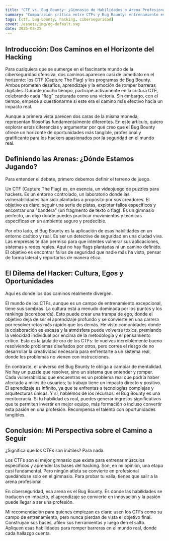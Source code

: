 ```yaml
---
title: "CTF vs. Bug Bounty: ¿Gimnasio de Habilidades o Arena Profesional?"
summary: "Comparación crítica entre CTFs y Bug Bounty: entrenamiento estructurado vs. impacto real y profesionalización."
tags: [ctf, bug-bounty, hacking, ciberseguridad]
cover: /assets/img/og-default.svg
date: 2025-08-25
---
```


## Introducción: Dos Caminos en el Horizonte del Hacking

Para cualquiera que se sumerge en el fascinante mundo de la ciberseguridad ofensiva, dos caminos aparecen casi de inmediato en el horizonte: los CTF (Capture The Flag) y los programas de Bug Bounty. Ambos prometen desafíos, aprendizaje y la emoción de romper barreras digitales. Durante mucho tiempo, participé activamente en la cultura CTF, celebrando cada "flag" capturada como una victoria. Sin embargo, con el tiempo, empecé a cuestionarme si este era el camino más efectivo hacia un impacto real.

Aunque a primera vista parecen dos caras de la misma moneda, representan filosofías fundamentalmente diferentes. En este artículo, quiero explorar estas diferencias y argumentar por qué creo que el Bug Bounty ofrece un horizonte de oportunidades más tangible, profesional y gratificante para los hackers apasionados por la seguridad en el mundo real.

## Definiendo las Arenas: ¿Dónde Estamos Jugando?

Para entender el debate, primero debemos definir el terreno de juego.

Un CTF (Capture The Flag) es, en esencia, un videojuego de puzzles para hackers. Es un entorno controlado, un laboratorio donde las vulnerabilidades han sido plantadas a propósito por sus creadores. El objetivo es claro: seguir una serie de pistas, explotar fallos específicos y encontrar una "bandera" (un fragmento de texto o flag). Es un gimnasio perfecto, un dojo donde puedes practicar movimientos y técnicas específicas en un ambiente seguro y predecible.

Por otro lado, el Bug Bounty es la aplicación de esas habilidades en un entorno caótico y real. Es ser un detective de seguridad en una ciudad viva. Las empresas te dan permiso para que intentes vulnerar sus aplicaciones, sistemas y redes reales. Aquí no hay flags plantadas ni un camino definido. El objetivo es encontrar fallos de seguridad que nadie más ha visto, pensar de forma lateral y reportarlos de manera ética.

## El Dilema del Hacker: Cultura, Egos y Oportunidades

Aquí es donde los dos caminos realmente divergen.

El mundo de los CTFs, aunque es un campo de entrenamiento excepcional, tiene sus sombras. La cultura está a menudo dominada por los puntos y los rankings (scoreboards). Esto puede crear una trampa de ego, donde el objetivo deja de ser el aprendizaje profundo y se convierte en una carrera por resolver retos más rápido que los demás. He visto comunidades donde la colaboración es escasa y la atmósfera puede volverse tóxica, premiando la velocidad individual por encima de la metodología y el pensamiento crítico. Esta es la jaula de oro de los CTFs: te vuelves increíblemente bueno resolviendo problemas diseñados por otros, pero corres el riesgo de no desarrollar la creatividad necesaria para enfrentarte a un sistema real, donde los problemas no vienen con instrucciones.

En contraste, el universo del Bug Bounty te obliga a cambiar de mentalidad. No hay un puzzle que resolver, sino un sistema que entender y romper. Cada vulnerabilidad que encuentras es un problema real que podría haber afectado a miles de usuarios; tu trabajo tiene un impacto directo y positivo. El aprendizaje es infinito, ya que te enfrentas a tecnologías complejas y arquitecturas únicas. Y sí, hablemos de los recursos: el Bug Bounty es una meritocracia. Si tu habilidad es real, puedes generar ingresos significativos que te permiten invertir en mejor equipo, más formación o incluso convertir esta pasión en una profesión. Recompensa el talento con oportunidades tangibles.

## Conclusión: Mi Perspectiva sobre el Camino a Seguir

¿Significa que los CTFs son inútiles? Para nada.

Los CTFs son el mejor gimnasio que existe para entrenar músculos específicos y aprender las bases del hacking. Son, en mi opinión, una etapa casi fundamental. Pero ningún atleta se convierte en profesional quedándose solo en el gimnasio. Para probar tu valía, tienes que salir a la arena profesional.

En ciberseguridad, esa arena es el Bug Bounty. Es donde las habilidades se traducen en impacto, el aprendizaje se convierte en innovación y la pasión puede llegar a ser una profesión.

Mi recomendación para quienes empiezan es clara: usen los CTFs como su campo de entrenamiento, pero nunca pierdan de vista el objetivo final. Construyan sus bases, afilen sus herramientas y luego den el salto. Apliquen esas habilidades para romper barreras en el mundo real, donde cada hallazgo cuenta.
